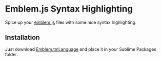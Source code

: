 # Emblem.js Syntax Highlighting
Spice up your [emblem.js](http://emblemjs.com) files with some nice syntax highlighting.

## Installation
Just download [Emblem.tmLanguage](Syntaxes/Emblem.tmLanguage) and place it in your Sublime Packages folder.